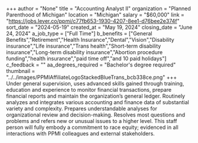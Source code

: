 +++
author = "None"
title = "Accounting Analyst II"
organization = "Planned Parenthood of Michigan"
location = "Michigan"
salary = "$60,000"
link = "https://jobs.lever.co/ppmi/c77fb653-1930-4207-8ee1-d76bee2e374f"
sort_date = "2024-05-19"
created_at = "May 19, 2024"
closing_date = "June 24, 2024"
a_job_type = ["Full Time"]
b_benefits = ["General Benefits","Retirement","Health Insurance","Dental","Vision","Disability insurance","Life insurance","Trans health","Short-term disability insurance","Long-term disability insurance","Abortion procedure funding","health insurance","paid time off","and 10 paid holidays"]
c_feedback = ""
aa_degrees_required = "Bachelor's degree required"
thumbnail = "../../images/PPMIAffiliateLogoStackedBlueTrans_bcb338ce.png"
+++
Under general supervision, uses advanced skills gained through training, education and experience to monitor financial transactions, prepare financial reports and maintain the organization’s general ledger. Routinely analyzes and integrates various accounting and finance data of substantial variety and complexity.  Prepares understandable analyses for organizational review and decision-making. Resolves most questions and problems and refers new or unusual issues to a higher level. This staff person will fully embody a commitment to race equity; evidenced in all interactions with PPMI colleagues and external stakeholders.